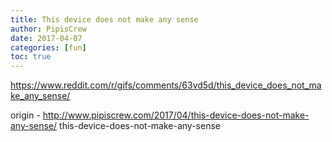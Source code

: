 ```yaml
---
title: This device does not make any sense
author: PipisCrew
date: 2017-04-07
categories: [fun]
toc: true
---
```


https://www.reddit.com/r/gifs/comments/63vd5d/this_device_does_not_make_any_sense/

origin - http://www.pipiscrew.com/2017/04/this-device-does-not-make-any-sense/ this-device-does-not-make-any-sense